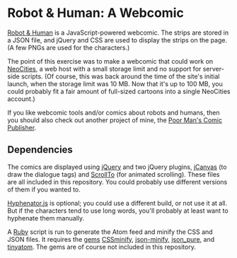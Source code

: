 # Robot & Human: A Webcomic

[Robot & Human](https://robotandhuman.neocities.org/) is a JavaScript-powered webcomic.  The strips are stored in a JSON file, and jQuery and CSS are used to display the strips on the page.  (A few PNGs are used for the characters.)

The point of this exercise was to make a webcomic that could work on [NeoCities](https://neocities.org/), a web host with a small storage limit and no support for server-side scripts.  (Of course, this was back around the time of the site's initial launch, when the storage limit was 10 MB.  Now that it's up to 100 MB, you could probably fit a fair amount of full-sized cartoons into a single NeoCities account.)

If you like webcomic tools and/or comics about robots and humans, then you should also check out another project of mine, the [Poor Man's Comic Publisher](https://github.com/Triskaideka/comicpub).


## Dependencies

The comics are displayed using [jQuery](http://jquery.com/) and two jQuery plugins, [jCanvas](http://plugins.jquery.com/jcanvas/) (to draw the dialogue tags) and [ScrollTo](http://flesler.blogspot.com/2007/10/jqueryscrollto.html) (for animated scrolling).  These files are all included in this repository.  You could probably use different versions of them if you wanted to.

[Hyphenator.js](https://code.google.com/p/hyphenator/) is optional; you could use a different build, or not use it at all.  But if the characters tend to use long words, you'll probably at least want to hyphenate them manually.

A [Ruby](http://www.ruby-lang.org/) script is run to generate the Atom feed and minify the CSS and JSON files.  It requires the [gems](http://rubygems.org/) [CSSminify](https://rubygems.org/gems/cssminify/),  [json-minify](https://rubygems.org/gems/json-minify/), [json_pure](https://rubygems.org/gems/json_pure/), and [tinyatom](https://rubygems.org/gems/tinyatom/).  The gems are of course not included in this repository.
